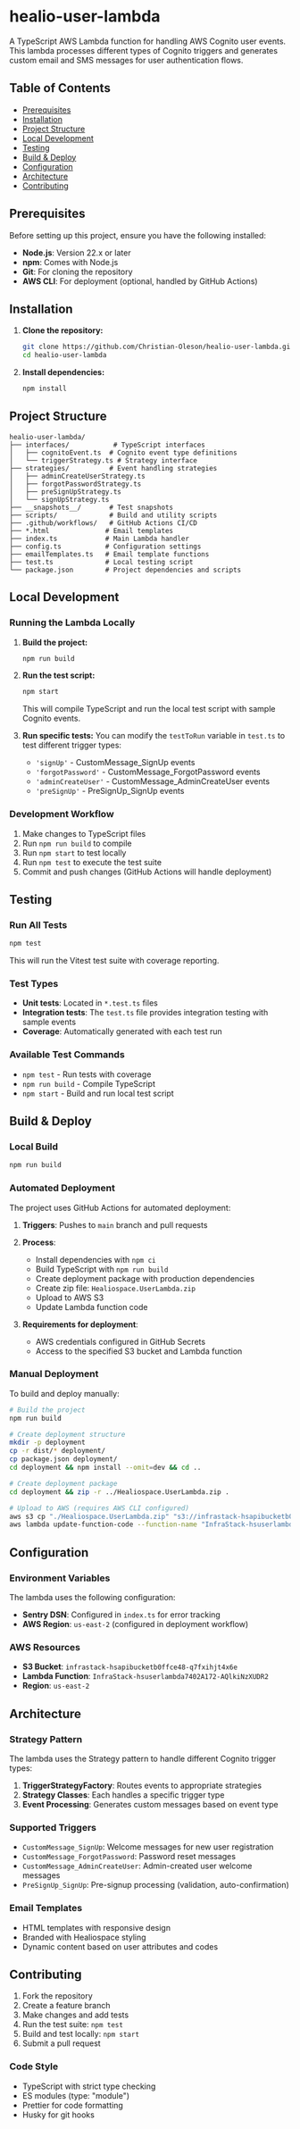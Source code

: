 # healio-user-lambda

A TypeScript AWS Lambda function for handling AWS Cognito user events. This lambda processes different types of Cognito triggers and generates custom email and SMS messages for user authentication flows.

## Table of Contents

- [Prerequisites](#prerequisites)
- [Installation](#installation)
- [Project Structure](#project-structure)
- [Local Development](#local-development)
- [Testing](#testing)
- [Build & Deploy](#build--deploy)
- [Configuration](#configuration)
- [Architecture](#architecture)
- [Contributing](#contributing)

## Prerequisites

Before setting up this project, ensure you have the following installed:

- **Node.js**: Version 22.x or later
- **npm**: Comes with Node.js
- **Git**: For cloning the repository
- **AWS CLI**: For deployment (optional, handled by GitHub Actions)

## Installation

1. **Clone the repository:**
   ```bash
   git clone https://github.com/Christian-Oleson/healio-user-lambda.git
   cd healio-user-lambda
   ```

2. **Install dependencies:**
   ```bash
   npm install
   ```

## Project Structure

```
healio-user-lambda/
├── interfaces/           # TypeScript interfaces
│   ├── cognitoEvent.ts  # Cognito event type definitions
│   └── triggerStrategy.ts # Strategy interface
├── strategies/          # Event handling strategies
│   ├── adminCreateUserStrategy.ts
│   ├── forgotPasswordStrategy.ts
│   ├── preSignUpStrategy.ts
│   └── signUpStrategy.ts
├── __snapshots__/       # Test snapshots
├── scripts/             # Build and utility scripts
├── .github/workflows/   # GitHub Actions CI/CD
├── *.html              # Email templates
├── index.ts            # Main Lambda handler
├── config.ts           # Configuration settings
├── emailTemplates.ts   # Email template functions
├── test.ts             # Local testing script
└── package.json        # Project dependencies and scripts
```

## Local Development

### Running the Lambda Locally

1. **Build the project:**
   ```bash
   npm run build
   ```

2. **Run the test script:**
   ```bash
   npm start
   ```
   This will compile TypeScript and run the local test script with sample Cognito events.

3. **Run specific tests:**
   You can modify the `testToRun` variable in `test.ts` to test different trigger types:
   - `'signUp'` - CustomMessage_SignUp events
   - `'forgotPassword'` - CustomMessage_ForgotPassword events  
   - `'adminCreateUser'` - CustomMessage_AdminCreateUser events
   - `'preSignUp'` - PreSignUp_SignUp events

### Development Workflow

1. Make changes to TypeScript files
2. Run `npm run build` to compile
3. Run `npm start` to test locally
4. Run `npm test` to execute the test suite
5. Commit and push changes (GitHub Actions will handle deployment)

## Testing

### Run All Tests
```bash
npm test
```

This will run the Vitest test suite with coverage reporting.

### Test Types
- **Unit tests**: Located in `*.test.ts` files
- **Integration tests**: The `test.ts` file provides integration testing with sample events
- **Coverage**: Automatically generated with each test run

### Available Test Commands
- `npm test` - Run tests with coverage
- `npm run build` - Compile TypeScript
- `npm start` - Build and run local test script

## Build & Deploy

### Local Build
```bash
npm run build
```

### Automated Deployment

The project uses GitHub Actions for automated deployment:

1. **Triggers**: Pushes to `main` branch and pull requests
2. **Process**:
   - Install dependencies with `npm ci`
   - Build TypeScript with `npm run build`
   - Create deployment package with production dependencies
   - Create zip file: `Healiospace.UserLambda.zip`
   - Upload to AWS S3
   - Update Lambda function code

3. **Requirements for deployment**:
   - AWS credentials configured in GitHub Secrets
   - Access to the specified S3 bucket and Lambda function

### Manual Deployment
To build and deploy manually:

```bash
# Build the project
npm run build

# Create deployment structure
mkdir -p deployment
cp -r dist/* deployment/
cp package.json deployment/
cd deployment && npm install --omit=dev && cd ..

# Create deployment package
cd deployment && zip -r ../Healiospace.UserLambda.zip .

# Upload to AWS (requires AWS CLI configured)
aws s3 cp "./Healiospace.UserLambda.zip" "s3://infrastack-hsapibucketb0ffce48-q7fxihjt4x6e/lambda/"
aws lambda update-function-code --function-name "InfraStack-hsuserlambda7402A172-AQlkiNzXUDR2" --s3-bucket "infrastack-hsapibucketb0ffce48-q7fxihjt4x6e" --s3-key "lambda/Healiospace.UserLambda.zip"
```

## Configuration

### Environment Variables
The lambda uses the following configuration:

- **Sentry DSN**: Configured in `index.ts` for error tracking
- **AWS Region**: `us-east-2` (configured in deployment workflow)

### AWS Resources
- **S3 Bucket**: `infrastack-hsapibucketb0ffce48-q7fxihjt4x6e`
- **Lambda Function**: `InfraStack-hsuserlambda7402A172-AQlkiNzXUDR2`
- **Region**: `us-east-2`

## Architecture

### Strategy Pattern
The lambda uses the Strategy pattern to handle different Cognito trigger types:

1. **TriggerStrategyFactory**: Routes events to appropriate strategies
2. **Strategy Classes**: Each handles a specific trigger type
3. **Event Processing**: Generates custom messages based on event type

### Supported Triggers
- `CustomMessage_SignUp`: Welcome messages for new user registration
- `CustomMessage_ForgotPassword`: Password reset messages  
- `CustomMessage_AdminCreateUser`: Admin-created user welcome messages
- `PreSignUp_SignUp`: Pre-signup processing (validation, auto-confirmation)

### Email Templates
- HTML templates with responsive design
- Branded with Healiospace styling
- Dynamic content based on user attributes and codes

## Contributing

1. Fork the repository
2. Create a feature branch
3. Make changes and add tests
4. Run the test suite: `npm test`
5. Build and test locally: `npm start`
6. Submit a pull request

### Code Style
- TypeScript with strict type checking
- ES modules (type: "module")
- Prettier for code formatting
- Husky for git hooks
